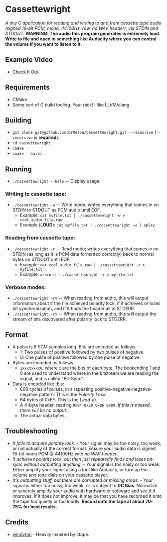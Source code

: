 # Cassettewright
*A tiny C application for reading and writing to and from cassette tape audio (signed 16-bit PCM, mono, 44100Hz, raw, no WAV header), via STDIN and STDOUT.* 
**WARNING: The audio this program generates is extremely loud. Write to file and open in something like Audacity where you can control the volume if you want to listen to it.**  

## Example Video 
* [Check It Out]()


## Requirements
* CMake
* Some sort of C build tooling. Your pick! I like LLVM/clang.

## Building 
* `git clone git@github.com:DrMelon/cassettewright.git --recusrive` (`--recursive` is **required**). 
* `cd cassettewright`
* `cmake .`
* `cmake --build .` 

## Running 
* `./cassettewright --help` -- Display usage.

### Writing to cassette tape: 
* `./cassettewright -w` -- Write mode; writes everything that comes in on STDIN to STDOUT as PCM audio until EOF.  
    * Example: `cat myfile.txt | ./cassettewright -w > cool_audio_file.raw`
    * Example (**LOUD**): `cat myfile.txt | ./cassettewright -w | aplay`  

### Reading from cassette tape:
* `./cassettewright -r` -- Read mode; writes everything that comes in on STDIN (as long as it is PCM data formatted correctly) back to normal bytes on STDOUT until EOF. 
    * Example: `cat cool_audio_file.raw | ./cassettewright -r > myfile.txt`
    * Example: `arecord | ./cassettewright -r > myfile.txt` 

### Verbose modes:
* `./cassettewright -rv` -- When reading from audio, this will output information about if the file achieved polarity lock, if it achieves or loses bit synchronization, and if it finds the header all to STDERR. 
* `./cassettewright -rx` -- When reading from audio, this will output the stream of bits discovered after polarity lock to STDERR. 

## Format 
* A pulse is 8 PCM samples long. 
 Bits are encoded as follows:
    * 1: Two pulses of positive followed by two pulses of negative. 
    * 0: One pulse of positive followed by one pulse of negative. 
* Bytes are encoded as follows:
    * `1xxxxxxxx0`, where `x` are the bits of each byte. The bookending 1 and 0 are used to understand where in the bitstream we are reading the signal, and is called "Bit-Sync".
* Data is encoded like this: 
    * 800 cycles of pulses, in a repeating positive-negative-negative-negative pattern. This is the *Polarity Lock*. 
    * 64 bytes of 0xFF. This is the *Lead-in*.
    * A 4-byte header, reading `0x04 0x20 0x06 0x09`. *If this is missed, there will be no output.* 
    * The actual data bytes. 

## Troubleshooting 
* *It fails to acquire polarity lock.* - Your signal may be too noisy, too weak, or not actually of the correct format. Ensure your audio data is signed 16-bit mono PCM @ 44100Hz with *no WAV header*. 
* *It achieves polarity lock, but then just repeatedly finds and loses bit-sync without outputting anything.* - Your signal is too noisy or too weak. Either amplify your signal using a tool like Audacity, or turn up the volume and tone dials on your cassette player. 
* *It's outputting stuff, but there are corrupted or missing areas.* - Your signal is either too noisy, too weak, or is subject to **DC Bias**. Normalize or severely amplify your audio with hardware or software and see if it improves. If it does not improve, it may be that you have recorded it onto the tape too quietly or too loudly. **Record onto the tape at about 70-75% for best results.** 


## Credits 
* [windytan](https://github.com/windytan/ctape) - Heavily inspired by ctape.

